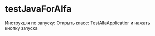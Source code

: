 # testJavaForAlfa

Инструкция по запуску:
Открыть класс: TestAlfaApplication и нажать кнопку запуска
